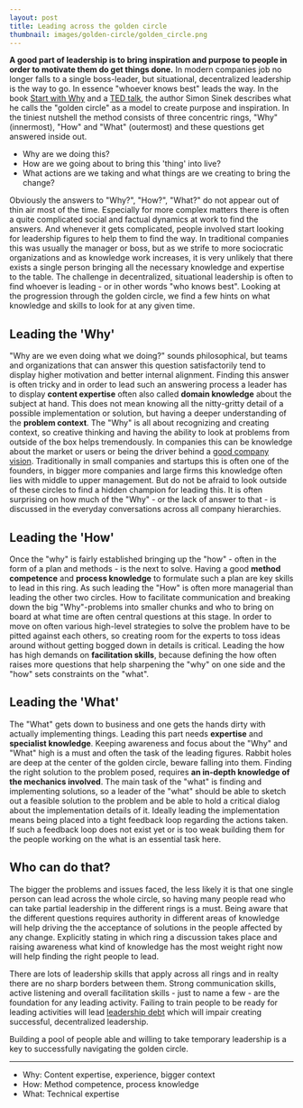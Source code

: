 ```yaml
---
layout: post
title: Leading across the golden circle 
thumbnail: images/golden-circle/golden_circle.png
---
```

**A good part of leadership is to bring inspiration and purpose to people in order to motivate them do get things done.** In modern companies job no longer falls to a single boss-leader, but situational, decentralized leadership is the way to go. In essence "whoever knows best" leads the way.
In the book [Start with Why](https://simonsinek.com/product/start-with-why/?ref=home) and a [TED talk](https://www.ted.com/talks/simon_sinek_how_great_leaders_inspire_action?language=en), the author Simon Sinek describes what he calls the "golden circle" as a model to create purpose and inspiration. In the tiniest nutshell the method consists of three concentric rings, "Why" (innermost), "How" and "What" (outermost) and these questions get answered inside out. 

* Why are we doing this?
* How are we going about to bring this 'thing' into live? 
* What actions are we taking and what things are we creating to bring the change?

Obviously the answers to "Why?", "How?", "What?" do not appear out of thin air most of the time. Especially for more complex matters there is often a quite complicated social and factual dynamics at work to find the answers. And whenever it gets complicated, people involved start looking for leadership figures to help them to find the way.
In traditional companies this was usually the manager or boss, but as we strife to more sociocratic organizations and as knowledge work increases, it is very unlikely that there exists a single person bringing all the necessary knowledge and expertise to the table. The challenge in decentralized, situational leadership is often to find whoever is leading - or in other words "who knows best". Looking at the progression through the golden circle, we find a few hints on what knowledge and skills to look for at any given time.

## Leading the 'Why' 

"Why are we even doing what we doing?" sounds philosophical, but teams and organizations that can answer this question satisfactorily tend to display higher motivation and better internal alignment. Finding this answer is often tricky and in order to lead such an answering process a leader has to display **content expertise** often also called **domain knowledge** about the subject at hand. This does not mean knowing all the nitty-gritty detail of a possible implementation or solution, but having a deeper understanding of the **problem context**. The "Why" is all about recognizing and creating context, so creative thinking and having the ability to look at problems from outside of the box helps tremendously. 
In companies this can be knowledge about the market or users or being the driver behind a [good company vision]({{site.base_url}}/a-good-product-vision/). Traditionally in small companies and startups this is often one of the founders, in bigger more companies and large firms this knowledge often lies with middle to upper management. But do not be afraid to look outside of these circles to find a hidden champion for leading this. It is often surprising on how much of the "Why" - or the lack of answer to that - is discussed in the everyday conversations across all company hierarchies. 

## Leading the 'How'

Once the "why" is fairly established bringing up the "how" - often in the form of a plan and methods - is the next to solve. Having a good **method competence** and **process knowledge** to formulate such a plan are key skills to lead in this ring. As such leading the "How" is often more managerial than leading the other two circles. 
How to facilitate communication and breaking down the big "Why"-problems into smaller chunks and who to bring on board at what time are often central questions at this stage. In order to move on often various high-level strategies to solve the problem have to be pitted against each others, so creating room for the experts to toss ideas around without getting bogged down in details is critical. 
Leading the how has high demands on **facilitation skills**, because defining the how often raises more questions that help sharpening the "why" on one side and the "how" sets constraints on the "what". 

## Leading the 'What' 

The "What" gets down to business and one gets the hands dirty with actually implementing things. Leading this part needs **expertise** and **specialist knowledge**. Keeping awareness and focus about the "Why" and "What" high is a must and often the task of the leading figures. Rabbit holes are deep at the center of the golden circle, beware falling into them. 
Finding the right solution to the problem posed, requires **an in-depth knowledge of the mechanics involved**. The main task of the "what" is finding and implementing solutions, so a leader of the "what" should be able to sketch out a feasible solution to the problem and be able to hold a critical dialog about the implementation details of it. 
Ideally leading the implementation means being placed into a tight feedback loop regarding the actions taken. If such a feedback loop does not exist yet or is too weak building them for the people working on the what is an essential task here. 

## Who can do that? 

The bigger the problems and issues faced, the less likely it is that one single person can lead across the whole circle, so having many people read  who can take partial leadership in the different rings is a must. Being aware that the different questions requires authority in different areas of knowledge will help driving the the acceptance of solutions in the people affected by any change. Explicitly stating in which ring a discussion takes place and raising awareness what kind of knowledge has the most weight right now will help finding the right people to lead. 

There are lots of leadership skills that apply across all rings and in realty there are no sharp borders between them. Strong communication skills, active listening and overall facilitation skills - just to name a few - are the foundation for any leading activity. Failing to train people to be ready for leading activities will lead [leadership debt]({{site.base_url}}/leadership-debt) which will impair creating successful, decentralized leadership.  

Building a pool of people able and willing to take temporary leadership is a key to successfully navigating the golden circle.

---

* Why: Content expertise, experience, bigger context
* How: Method competence, process knowledge
* What: Technical expertise